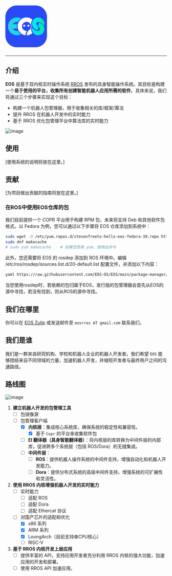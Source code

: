 # <img src="https://github.com/EOS-OS/EOS/blob/main/images/EOS%401x.png" width="130" height="130" alt="EOS">

--------------------------------------------------------------------------------

## 介绍

**EOS** 是基于双内核实时操作系统 [RROS](https://github.com/BUPT-OS/RROS) 发布的具身智能操作系统。其目标是构建一个**易于使用的平台，收集所有创建智能机器人应用所需的软件**。具体来说，我们将通过三个步骤来实现这个目标：
   - 构建一个机器人包管理器，用于收集相关的库/框架/算法
   - 提升 RROS 在机器人开发中的实时能力
   - 基于 RROS 优化包管理平台中算法库的实时能力

![image](https://github.com/user-attachments/assets/2dfb8b35-b065-4fa8-8d0c-7c3e72c942be)


## 使用

[使用系统的说明将放在这里。]

## 贡献

[为项目做出贡献的指南将放在这里。]
### 在ROS中使用EOS仓库的包
我们目前提供一个 COPR 平台用于构建 RPM 包，未来将支持 Deb 和其他软件包格式。以 Fedora 为例，您可以通过以下步骤将 EOS 仓库添加到系统中：

```bash
sudo wget -O /etc/yum.repos.d/stevenfreeto-hello-eos-fedora-39.repo http://eos.eaishow.com:9250/coprs/stevenfreeto/hello-eos/repo/fedora-39/stevenfreeto-hello-eos-fedora-39.repo
sudo dnf makecache
# sudo yum makecache    # 如果您使用 yum，使用此命令
```

此外，您还需要将 EOS 的 rosdep 添加到 ROS 环境中。编辑 /etc/ros/rosdep/sources.list.d/20-default.list 配置文件，并添加以下内容：

```bash
yaml https://raw.githubusercontent.com/EOS-OS/EOS/main/package-manager/rosdep/base.yaml
```
当您使用rosdep时，若依赖的包归属于EOS，发行版的包管理器会首先从EOS的源中寻找，若没有找到，则从ROS的源中寻找。

## 我们在哪里

你可以在 [EOS Zulip](https://eos24.zulipchat.com/join/lnwy7yspqiiu4hqqlat45vlv/) 或发送邮件至 `eosrros AT gmail.com` 联系我们。

## 我们是谁

我们是一群来自研究机构、学校和机器人企业的机器人开发者。我们希望 `EOS` 能够团结来自不同领域的力量，加速机器人开发，并缩短开发者与最终用户之间的沟通路径。

## 路线图

![image](https://github.com/user-attachments/assets/c168d4d0-1ef5-49b0-baa6-bb8c53914a69)

1. **建立机器人开发的包管理工具**
   - [ ] 包镜像源
   - [ ] 包管理客户端
     - [X] **内核层**：集成核心系统库，确保系统的稳定性和兼容性。
        - [X] 基于 `Copr` 的平台来收集软件包
     - [ ] **EI 翻译器（具身智能翻译器）**：将内核层的库转换为中间件层的内部库，促进跨多个系统层（包括 ROS/Dora）的无缝集成。
     - [ ] **中间件层**：
       - [ ] **ROS**：提供机器人操作系统的中间件支持，增强自动化和机器人开发能力。
       - [ ] **Dora**：提供分布式系统的高级中间件支持，增强系统的可扩展性和灵活性。
2. **使用 RROS 内核增强机器人开发的实时能力**
   - [ ] 实时能力
     - [ ] 适配 ROS
     - [ ] 适配 Dora
     - [ ] 适配 Ethercat 协议
   - [ ] 对国产芯片的适配和优化
     - [X] x86 系列
     - [X] ARM 系列
     - [X] LoongArch（目前支持单CPU核心）
     - [ ] RISC-V
3. **基于 RROS 内核开发上层应用**
   - [ ] 提供丰富的 API，支持应用开发者充分利用 RROS 内核的强大功能，加速应用的开发和部署。
   - [ ] 使用 RROS API 加速应用。
